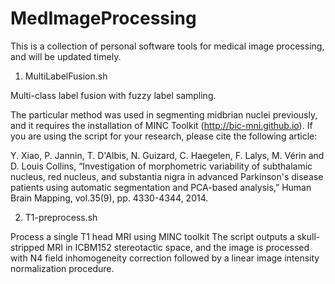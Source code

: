 # MedImageProcessing

This is a collection of personal software tools for medical image processing, and will be updated timely.

1. MultiLabelFusion.sh

Multi-class label fusion with fuzzy label sampling.

The particular method was used in segmenting midbrian nuclei previously, and it requires the installation of MINC Toolkit (http://bic-mni.github.io).
If you are using the script for your research, please cite the following article:

Y. Xiao, P. Jannin, T. D'Albis, N. Guizard, C. Haegelen, F. Lalys, M. Vérin and D. Louis Collins, 
“Investigation of morphometric variability of subthalamic nucleus, red nucleus, and substantia nigra 
in advanced Parkinson's disease patients using automatic segmentation and PCA-based analysis,” Human Brain Mapping, 
vol.35(9), pp. 4330-4344, 2014.


2. T1-preprocess.sh

Process a single T1 head MRI using MINC toolkit
The script outputs a skull-stripped MRI in ICBM152 stereotactic space, and the image is processed with N4 field inhomogeneity correction followed by a linear image intensity normalization procedure.
